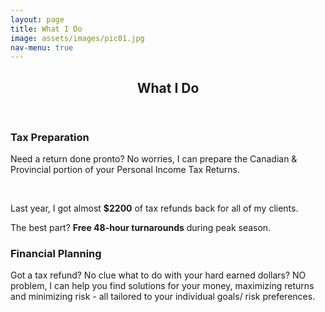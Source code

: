 ```yaml
---
layout: page
title: What I Do
image: assets/images/pic01.jpg
nav-menu: true
---
```


<!-- Main -->
<div id="main" class="alt">

<!-- One -->
<section id="one">
	<div class="inner">
		<header class="major">
			<h1>What I Do</h1>
		</header>

<!-- Content -->
<div class="row">
	<div class="6u 12u$(small)">
		<h3>Tax Preparation</h3>
		<p>Need a return done pronto? No worries, I can prepare the Canadian & Provincial portion of your Personal Income Tax Returns. </p>
		</br>
		<p>Last year, I got almost <b>$2200</b> of tax refunds back for all of my clients.</p>
		<p>The best part? <b>Free 48-hour turnarounds</b> during peak season.  </p>
	</div>
	<div class="6u$ 12u$(small)">
		<h3>Financial Planning</h3>
		<p>Got a tax refund? No clue what to do with your hard earned dollars? NO problem, I can help you find solutions for your money, maximizing returns and minimizing risk - all tailored to your individual goals/ risk preferences.</p>
	</div>
</div>
